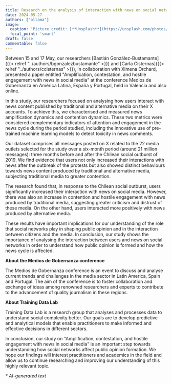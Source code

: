 ```yaml
---
title: Research on the analysis of interaction with news on social networks presented at conference in Valencia
date: 2024-05-27
authors: ["ollama"]
image:
  caption: 'Picture credit: [**Unsplash**](https://unsplash.com/photos/gray-concrete-tower-beside-house-7b0EXl2NaE8)'
  focal_point: 'smart'
draft: false
commentable: false
---
```


Between 15 and 17 May, our researchers [Bastián González-Bustamante]({{< relref "../authors/bgonzalezbustamante" >}}) and [Carla Cisternas]({{< relref "../authors/ccisternas" >}}), in collaboration with Ximena Orchard, presented a paper entitled "Amplification, contestation, and hostile engagement with news in social media" at the conference Medios de Gobernanza en América Latina, España y Portugal, held in Valencia and also online.

<!--more-->

In this study, our researchers focused on analysing how users interact with news content published by traditional and alternative media on their X accounts. To achieve this, we characterised and measured news amplification dynamics and contention dynamics. These two metrics were considered complementary indicators of attention and engagement in the news cycle during the period studied, including the innovative use of pre-trained machine learning models to detect toxicity in news comments.

Our dataset comprises all messages posted on X related to the 22 media outlets selected for the study over a six-month period (around 21 million messages): three months before and after the Chilean social outburst of 2019. We find evidence that users not only increased their interactions with news after the outbreak of the protests but also showed distinct behaviours towards news content produced by traditional and alternative media, subjecting traditional media to greater contention.

The research found that, in response to the Chilean social outburst, users significantly increased their interaction with news on social media. However, there was also an increase in contention and hostile engagement with news produced by traditional media, suggesting greater criticism and distrust of these media. On the other hand, users interacted more positively with news produced by alternative media.

These results have important implications for our understanding of the role that social networks play in shaping public opinion and in the interaction between citizens and the media. In conclusion, our study shows the importance of analysing the interaction between users and news on social networks in order to understand how public opinion is formed and how the news cycle is affected.

**About the Medios de Gobernanza conference**

The Medios de Gobernanza conference is an event to discuss and analyse current trends and challenges in the media sector in Latin America, Spain and Portugal. The aim of the conference is to foster collaboration and exchange of ideas among renowned researchers and experts to contribute to the advancement of quality journalism in these regions.

**About Training Data Lab**

Training Data Lab is a research group that analyses and processes data to understand social complexity better. Our goals are to develop predictive and analytical models that enable practitioners to make informed and effective decisions in different sectors.

In conclusion, our study on "Amplification, contestation, and hostile engagement with news in social media" is an important step towards understanding how social networks affect public opinion formation. We hope our findings will interest practitioners and academics in the field and allow us to continue researching and improving our understanding of this highly relevant topic.

_* AI-generated text_